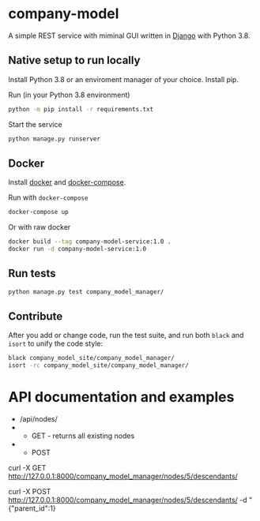 # company-model

A simple REST service with miminal GUI written in [Django](https://www.djangoproject.com/) with Python 3.8.

## Native setup to run locally

Install Python 3.8 or an enviroment manager of your choice. Install pip.

Run (in your Python 3.8 environment)

```bash
python -m pip install -r requirements.txt
```

Start the service

```bash
python manage.py runserver
```

## Docker

Install [docker](https://www.docker.com/) and [docker-compose](https://docs.docker.com/compose/).

Run with `docker-compose`

```bash
docker-compose up
```

Or with raw docker

```bash
docker build --tag company-model-service:1.0 .
docker run -d company-model-service:1.0
```

## Run tests

```bash
python manage.py test company_model_manager/
```

## Contribute

After you add or change code, run the test suite, and run both `black` and `isort` to unify the code style:

```bash
black company_model_site/company_model_manager/
isort -rc company_model_site/company_model_manager/
```

# API documentation and examples

- /api/nodes/
- - GET - returns all existing nodes
- - POST 

curl -X GET http://127.0.0.1:8000/company_model_manager/nodes/5/descendants/

curl -X POST http://127.0.0.1:8000/company_model_manager/nodes/5/descendants/ -d "{"parent_id":1}

